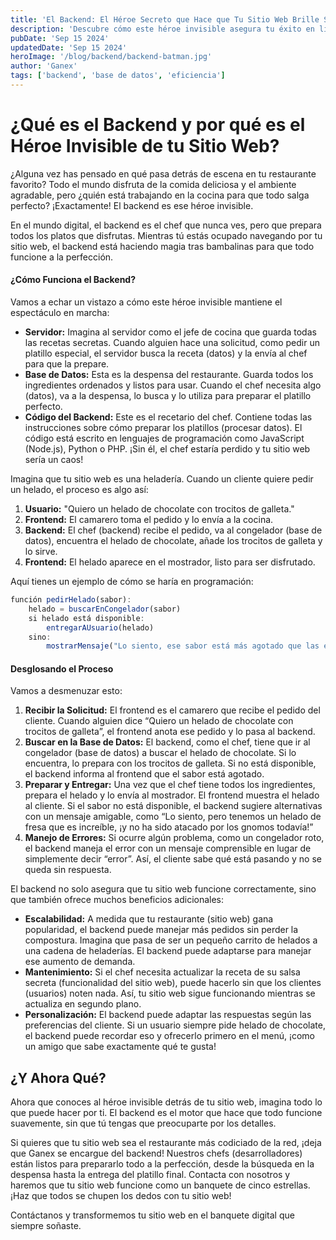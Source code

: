 ```yaml
---
title: 'El Backend: El Héroe Secreto que Hace que Tu Sitio Web Brille Sin Que Te Des Cuenta'
description: 'Descubre cómo este héroe invisible asegura tu éxito en línea.'
pubDate: 'Sep 15 2024'
updatedDate: 'Sep 15 2024'
heroImage: '/blog/backend/backend-batman.jpg'
author: 'Ganex'
tags: ['backend', 'base de datos', 'eficiencia']
---
```


# ¿Qué es el Backend y por qué es el Héroe Invisible de tu Sitio Web?
¿Alguna vez has pensado en qué pasa detrás de escena en tu restaurante favorito? Todo el mundo disfruta de la comida deliciosa y el ambiente agradable, pero ¿quién está trabajando en la cocina para que todo salga perfecto? ¡Exactamente! El backend es ese héroe invisible.

En el mundo digital, el backend es el chef que nunca ves, pero que prepara todos los platos que disfrutas. Mientras tú estás ocupado navegando por tu sitio web, el backend está haciendo magia tras bambalinas para que todo funcione a la perfección.

#### ¿Cómo Funciona el Backend?
Vamos a echar un vistazo a cómo este héroe invisible mantiene el espectáculo en marcha:
   - **Servidor:** Imagina al servidor como el jefe de cocina que guarda todas las recetas secretas. Cuando alguien hace una solicitud, como pedir un platillo especial, el servidor busca la receta (datos) y la envía al chef para que la prepare.
   - **Base de Datos:** Esta es la despensa del restaurante. Guarda todos los ingredientes ordenados y listos para usar. Cuando el chef necesita algo (datos), va a la despensa, lo busca y lo utiliza para preparar el platillo perfecto.
   - **Código del Backend:** Este es el recetario del chef. Contiene todas las instrucciones sobre cómo preparar los platillos (procesar datos). El código está escrito en lenguajes de programación como JavaScript (Node.js), Python o PHP. ¡Sin él, el chef estaría perdido y tu sitio web sería un caos!

Imagina que tu sitio web es una heladería. Cuando un cliente quiere pedir un helado, el proceso es algo así:

1. **Usuario:** "Quiero un helado de chocolate con trocitos de galleta."
2. **Frontend:** El camarero toma el pedido y lo envía a la cocina.
3. **Backend:** El chef (backend) recibe el pedido, va al congelador (base de datos), encuentra el helado de chocolate, añade los trocitos de galleta y lo sirve.
4. **Frontend:** El helado aparece en el mostrador, listo para ser disfrutado.

Aquí tienes un ejemplo de cómo se haría en programación:

```javascript
función pedirHelado(sabor):
    helado = buscarEnCongelador(sabor)
    si helado está disponible:
        entregarAUsuario(helado)
    sino:
        mostrarMensaje("Lo siento, ese sabor está más agotado que las entradas para el concierto de tu banda favorita")
```

#### Desglosando el Proceso
Vamos a desmenuzar esto:

1. **Recibir la Solicitud:** El frontend es el camarero que recibe el pedido del cliente. Cuando alguien dice “Quiero un helado de chocolate con trocitos de galleta”, el frontend anota ese pedido y lo pasa al backend.
2. **Buscar en la Base de Datos:** El backend, como el chef, tiene que ir al congelador (base de datos) a buscar el helado de chocolate. Si lo encuentra, lo prepara con los trocitos de galleta. Si no está disponible, el backend informa al frontend que el sabor está agotado.
3. **Preparar y Entregar:** Una vez que el chef tiene todos los ingredientes, prepara el helado y lo envía al mostrador. El frontend muestra el helado al cliente. Si el sabor no está disponible, el backend sugiere alternativas con un mensaje amigable, como “Lo siento, pero tenemos un helado de fresa que es increíble, ¡y no ha sido atacado por los gnomos todavía!”
4. **Manejo de Errores:** Si ocurre algún problema, como un congelador roto, el backend maneja el error con un mensaje comprensible en lugar de simplemente decir “error”. Así, el cliente sabe qué está pasando y no se queda sin respuesta.

El backend no solo asegura que tu sitio web funcione correctamente, sino que también ofrece muchos beneficios adicionales:

- **Escalabilidad:** A medida que tu restaurante (sitio web) gana popularidad, el backend puede manejar más pedidos sin perder la compostura. Imagina que pasa de ser un pequeño carrito de helados a una cadena de heladerías. El backend puede adaptarse para manejar ese aumento de demanda.
- **Mantenimiento:** Si el chef necesita actualizar la receta de su salsa secreta (funcionalidad del sitio web), puede hacerlo sin que los clientes (usuarios) noten nada. Así, tu sitio web sigue funcionando mientras se actualiza en segundo plano.
- **Personalización:** El backend puede adaptar las respuestas según las preferencias del cliente. Si un usuario siempre pide helado de chocolate, el backend puede recordar eso y ofrecerlo primero en el menú, ¡como un amigo que sabe exactamente qué te gusta!

## ¿Y Ahora Qué?
Ahora que conoces al héroe invisible detrás de tu sitio web, imagina todo lo que puede hacer por ti. El backend es el motor que hace que todo funcione suavemente, sin que tú tengas que preocuparte por los detalles.

Si quieres que tu sitio web sea el restaurante más codiciado de la red, ¡deja que Ganex se encargue del backend! Nuestros chefs (desarrolladores) están listos para prepararlo todo a la perfección, desde la búsqueda en la despensa hasta la entrega del platillo final. Contacta con nosotros y haremos que tu sitio web funcione como un banquete de cinco estrellas. ¡Haz que todos se chupen los dedos con tu sitio web!

Contáctanos y transformemos tu sitio web en el banquete digital que siempre soñaste.
